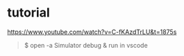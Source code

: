 # tutorial

https://www.youtube.com/watch?v=C-fKAzdTrLU&t=1875s

> $ open -a Simulator
> debug & run in vscode